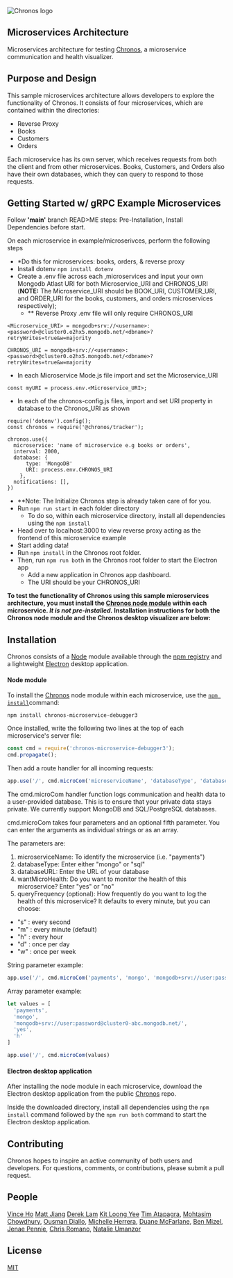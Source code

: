 ![Chronos logo](https://raw.githubusercontent.com/Chronos2-0/Chronos/master/app/assets/logo2.png)
## Microservices Architecture
Microservices architecture for testing [Chronos](https://github.com/open-source-labs/Chronos), a microservice communication and health visualizer.

## Purpose and Design
This sample microservices architecture allows developers to explore the functionality of Chronos. It consists of four microservices, which are contained within the directories:
- Reverse Proxy
- Books
- Customers
- Orders

Each microservice has its own server, which receives requests from both the client and from other microservices. Books, Customers, and Orders also have their own databases, which they can query to respond to those requests.

## Getting Started w/ gRPC Example Microservices 

Follow **'main'** branch READ>ME steps: Pre-Installation, Install Dependencies before start. 

On each microservice in example/microserivces, perform the following steps
  - *Do this for microservices: books, orders, & reverse proxy
  - Install dotenv `npm install dotenv`
  - Create a .env file across each ,microservices and input your own Mongodb Atlast URI for both Microservice_URI and CHRONOS_URI (**NOTE:** The Microservice_URI should be BOOK_URI, CUSTOMER_URI, and ORDER_URI for the books, customers, and orders microservices respectively);
    - ** Reverse Proxy .env file will only require CHRONOS_URI

```
<Microservice_URI> = mongodb+srv://<username>:<password>@cluster0.o2hx5.mongodb.net/<dbname>?retryWrites=true&w=majority

CHRONOS_URI = mongodb+srv://<username>:<password>@cluster0.o2hx5.mongodb.net/<dbname>?retryWrites=true&w=majority
```
  - In each Microservice Mode.js file import and set the Microservice_URI

```
const myURI = process.env.<Microservice_URI>;

```

  - In each of the chronos-config.js files, import and set URI property in database to the Chronos_URI as shown

```
require('dotenv').config();
const chronos = require('@chronos/tracker');

chronos.use({
  microservice: 'name of microservice e.g books or orders',
  interval: 2000,
  database: {
      type: 'MongoDB'
      URI: process.env.CHRONOS_URI
    },
  notifications: [],
})
```
  - **Note: The Initialize Chronos step is already taken care of for you. 
  - Run `npm run start` in each folder directory
    - To do so, within each microservice directory, install all dependencies using the `npm install`
  - Head over to localhost:3000 to view reverse proxy acting as the frontend of this microservice example
  - Start adding data!
  - Run `npm install` in the Chronos root folder.
  - Then, run `npm run both` in the Chronos root folder to start the Electron app
    - Add a new application in Chronos app dashboard.
    - The URI should be your CHRONOS_URI


**To test the functionality of Chronos using this sample microservices architecture, you must install the [Chronos node module](https://www.npmjs.com/package/chronos-microservice-debugger3) within each microservice. _It is not pre-installed._ Installation instructions for both the Chronos node module and the Chronos desktop visualizer are below:**

## Installation

Chronos consists of a [Node](https://nodejs.org/en/) module available through the
[npm registry](https://www.npmjs.com/) and a lightweight [Electron](https://electronjs.org/) desktop application.

#### Node module

To install the [Chronos](https://www.npmjs.com/package/chronos-microservice-debugger3) node module within each microservice, use the
[`npm install`](https://docs.npmjs.com/getting-started/installing-npm-packages-locally)command:

```
npm install chronos-microservice-debugger3
```

Once installed, write the following two lines at the top of each microservice's server file:
```javascript
const cmd = require('chronos-microservice-debugger3');
cmd.propagate();
```

Then add a route handler for all incoming requests:
```js
app.use('/', cmd.microCom('microserviceName', 'databaseType', 'databaseURL', 'wantMicroHealth', 'queryFrequency'))
```

The cmd.microCom handler function logs communication and health data to a user-provided database. This is to ensure that your private data stays private. We currently support MongoDB and SQL/PostgreSQL databases.

cmd.microCom takes four parameters and an optional fifth parameter. You can enter the arguments as individual strings or as an array.

The parameters are:
1. microserviceName: To identify the microservice (i.e. "payments")
2. databaseType: Enter either "mongo" or "sql"
3. databaseURL: Enter the URL of your database
4. wantMicroHealth: Do you want to monitor the health of this microservice? Enter "yes" or "no"
5. queryFrequency (optional): How frequently do you want to log the health of this microservice? It defaults to every minute, but you can choose:
  * "s" : every second
  * "m" : every minute (default)
  * "h" : every hour
  * "d" : once per day
  * "w" : once per week

String parameter example:
```javascript
app.use('/', cmd.microCom('payments', 'mongo', 'mongodb+srv://user:password@cluster0-abc.mongodb.net/','yes','h'))
```

Array parameter example:
```javascript
let values = [
  'payments',
  'mongo',
  'mongodb+srv://user:password@cluster0-abc.mongodb.net/',
  'yes',
  'h'
]

app.use('/', cmd.microCom(values)
```

#### Electron desktop application

After installing the node module in each microservice, download the Electron desktop application from the public [Chronos](https://github.com/oslabs-beta/Chronos) repo.

Inside the downloaded directory, install all dependencies using the `npm install` command followed by the `npm run both` command to start the Electron desktop application.

## Contributing

Chronos hopes to inspire an active community of both users and developers. For questions, comments, or contributions, please submit a pull request.

## People

[Vince Ho](https://github.com/hodesza)
[Matt Jiang](https://github.com/mattljiang)
[Derek Lam](https://github.com/DerekQuoc)
[Kit Loong Yee](https://github.com/kitloong1)
[Tim Atapagra](https://github.com/timpagra),
[Mohtasim Chowdhury](https://github.com/mohtasim317),
[Ousman Diallo](https://github.com/Dialloousman),
[Michelle Herrera](https://github.com/mesherrera),
[Duane McFarlane](https://github.com/Duane11003),
[Ben Mizel](https://github.com/ben-mizel),
[Jenae Pennie](https://github.com/jenaepen),
[Chris Romano](https://github.com/robicano22),
[Natalie Umanzor](https://github.com/nmczormick)

## License

  [MIT](LICENSE)

[npm-image]: https://img.shields.io/npm/v/chronos-microservice-debugger3.svg
[npm-url]: https://www.npmjs.com/package/chronos-microservice-debugger3
[downloads-image]: https://img.shields.io/npm/dm/chronos-microservice-debugger3.svg
[downloads-url]: https://npmjs.org/package/chronos-microservice-debugger3

